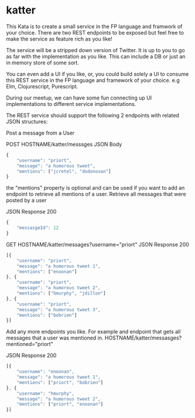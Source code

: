 # katter

This Kata is to create a small service in the FP language and framwork of your choice. There are two REST endpoints to be exposed but feel free to make the service as feature rich as you like!

The service will be a stripped down version of Twitter. It is up to you to go as far with the implementation as you like. This can include a DB or just an in memory store of some sort.

You can even add a UI if you like, or, you could build solely a UI to consume this REST service in the FP language and framework of your choice. 
e.g Elm, Clojurescript, Purescript.

During our meetup, we can have some fun connecting up UI implementations to different service implementations.

The REST service should support the following 2 endpoints with related JSON structures:

Post a message from a User

POST HOSTNAME/katter/messsges
JSON Body
```javascript
{
	"username": "priort",
	"message": "a humorous tweet",
	"mentions": ["jcretel", "dodonovan"]
}
```

the "mentions" property is optional and can be used if you want to add an endpoint to retrieve all mentions of a user.
Retrieve all messages that were posted by a user

JSON Response
200
```javascript
{
	"messasgeId": 12
}
```

GET HOSTNAME/katter/messages?username="priort"
JSON Response 200
```javascript
[{
	"username": "priort",
	"message": "a humorous tweet 1",
	"mentions": ["enoonan"]
}, {
	"username": "priort",
	"message": "a humorous tweet 2",
	"mentions": ["hmurphy", "jdillon"]
}, {
	"username": "priort",
	"message": "a humorous tweet 3",
	"mentions": ["bobrien"]
}]
```

Add any more endpoints you like.
For example and endpoint that gets all messages that a user was mentioned in.
HOSTNAME/katter/messasges?mentioned="priort"

JSON Response 200
```javascript
[{
	"username": "enoonan",
	"message": "a humorous tweet 1",
	"mentions": ["priort", "bobrien"]
}, {
	"username": "hmurphy",
	"message": "a humorous tweet 2",
	"mentions": ["priort", "enoonan"]
}]
```


